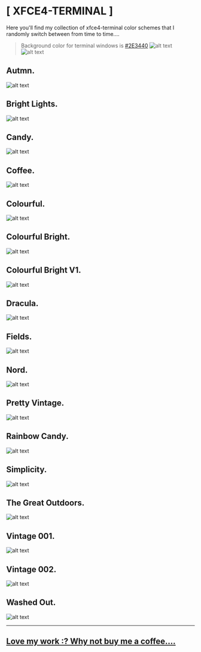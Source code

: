 # [ XFCE4-TERMINAL ]

Here you'll find my collection of xfce4-terminal color schemes that I randomly switch between from time to time....  

> Background color for terminal windows is [#2E3440](https://www.colorhexa.com/2e3440)
![alt text](https://i.imgur.com/UiswLj7.jpg "#2E3440")![alt text](https://i.imgur.com/UiswLj7.jpg "#2E3440")

## Autmn.
![alt text](http://i.imgur.com/QQCvzp0.png "Autmn")

## Bright Lights.
![alt text](http://i.imgur.com/BcDKlLp.png "Bright Lights")

## Candy.
![alt text](http://i.imgur.com/BWN9Of5.png "Candy")

## Coffee.
![alt text](https://imgur.com/1m1yvkw.png "Coffee")

## Colourful.
![alt text](http://i.imgur.com/lo3Kjxn.png "Colourful")

## Colourful Bright.
![alt text](http://i.imgur.com/Ve3SZR2.png "Colourful Bright")

## Colourful Bright V1.
![alt text](http://i.imgur.com/5fSg1fO.png "Colourful Bright V1")

## Dracula.
![alt text](http://i.imgur.com/L3D1wCv.png "Dracula")

## Fields.
![alt text](http://i.imgur.com/erNkYG1.png "Fields")

## Nord.
![alt text](http://i.imgur.com/OmQclKp.png "Nord")

## Pretty Vintage.
![alt text](http://i.imgur.com/cMsCJK5.png "Pretty Vintage")

## Rainbow Candy.
![alt text](http://i.imgur.com/nQuCF0J.png "Rainbow Candy")

## Simplicity.
![alt text](http://i.imgur.com/PVWdwQa.png "Simplicity")

## The Great Outdoors.
![alt text](http://i.imgur.com/BCQTcvK.png "The Great Outdoors")

## Vintage 001.
![alt text](http://i.imgur.com/YOaLsC8.png "Vintage")

## Vintage 002.
![alt text](http://i.imgur.com/vuiCDqk.png "Old TV")

## Washed Out.
![alt text](http://i.imgur.com/BE30M6L.png "Washed Out")

----

## [Love my work :? Why not buy me a coffee....](https://paypal.me/furycd001?locale.x=en_GB)
